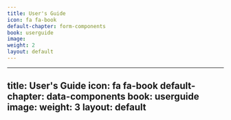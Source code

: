 ```yaml
---
title: User's Guide
icon: fa fa-book
default-chapter: form-components
book: userguide
image:
weight: 2
layout: default
---
```

---
title: User's Guide
icon: fa fa-book
default-chapter: data-components
book: userguide
image:
weight: 3
layout: default
---
